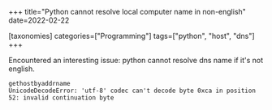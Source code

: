 +++
title="Python cannot resolve local computer name in non-english"
date=2022-02-22

[taxonomies]
categories=["Programming"]
tags=["python", "host", "dns"]
+++

Encountered an interesting issue: python cannot resolve dns name if it's not english.

```
gethostbyaddrname
UnicodeDecodeError: 'utf-8' codec can't decode byte 0xca in position 52: invalid continuation byte
```